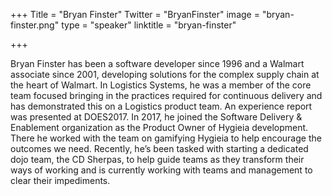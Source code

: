 +++
Title = "Bryan Finster"
Twitter = "BryanFinster"
image = "bryan-finster.png"
type = "speaker"
linktitle = "bryan-finster"

+++

Bryan Finster has been a software developer since 1996 and a Walmart associate since 2001, developing solutions for the complex supply chain at the heart of Walmart. In Logistics Systems, he was a member of the core team focused bringing in the practices required for continuous delivery and has demonstrated this on a Logistics product team. An experience report was presented at DOES2017. In 2017, he joined the Software Delivery & Enablement organization as the Product Owner of Hygieia development. There he worked with the team on gamifying Hygieia to help encourage the outcomes we need. Recently, he’s been tasked with starting a dedicated dojo team, the CD Sherpas, to help guide teams as they transform their ways of working and is currently working with teams and management to clear their impediments.